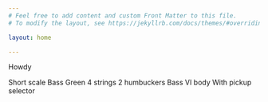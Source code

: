 ```yaml
---
# Feel free to add content and custom Front Matter to this file.
# To modify the layout, see https://jekyllrb.com/docs/themes/#overriding-theme-defaults

layout: home

---
```


Howdy

Short scale Bass
Green
4 strings
2 humbuckers
Bass VI body
With pickup selector

